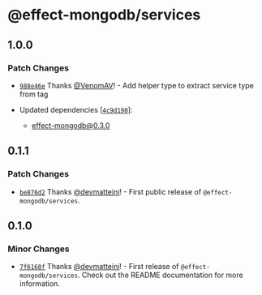 # @effect-mongodb/services

## 1.0.0

### Patch Changes

- [`988e46e`](https://github.com/doubleloop-io/effect-mongodb/commit/988e46e6604fee6ebc0c99d5246d0596ce19be66) Thanks [@VenomAV](https://github.com/VenomAV)! - Add helper type to extract service type from tag

- Updated dependencies [[`4c9d190`](https://github.com/doubleloop-io/effect-mongodb/commit/4c9d190b1fedcb31c15bbceecbabfa019f234354)]:
  - effect-mongodb@0.3.0

## 0.1.1

### Patch Changes

- [`be876d2`](https://github.com/doubleloop-io/effect-mongodb/commit/be876d2f90a93afbc19b99138f7f0aec3abcda82) Thanks [@devmatteini](https://github.com/devmatteini)! - First public release of `@effect-mongodb/services`.

## 0.1.0

### Minor Changes

- [`7f6168f`](https://github.com/doubleloop-io/effect-mongodb/commit/7f6168fc7fa83815e51f670294bd3aeb30c235ce) Thanks [@devmatteini](https://github.com/devmatteini)! - First release of `@effect-mongodb/services`.
  Check out the README documentation for more information.
